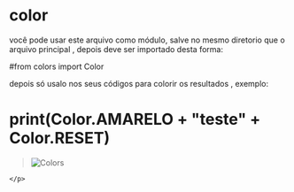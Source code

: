 # color

você pode usar este arquivo como módulo, salve no mesmo diretorio que o arquivo principal , depois deve ser importado desta forma:

#from colors import Color

depois só usalo nos seus códigos para colorir os resultados , exemplo:

# print(Color.AMARELO + "teste" + Color.RESET)

> ![Colors](https://user-images.githubusercontent.com/79322362/153462685-a229f2af-5ec2-4328-86b7-6e3804777a00.png)

<div>
    <p align="center">
      
    </p>
</div>
